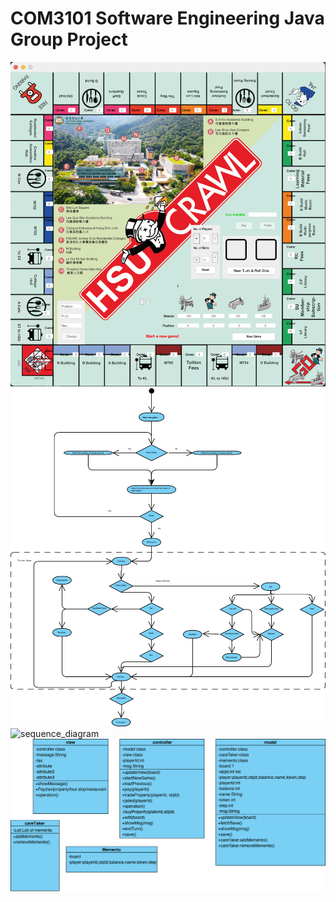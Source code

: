 # COM3101 Software Engineering Java Group Project

![ui](readme_images/ui.png)
![activity_diagram](readme_images/activity_diagram.vpd.png)
![sequence_diagram](readme_images/sequence_diagram.jam.png)
![class_diagram](readme_images/class_diagram.vpd.png)
